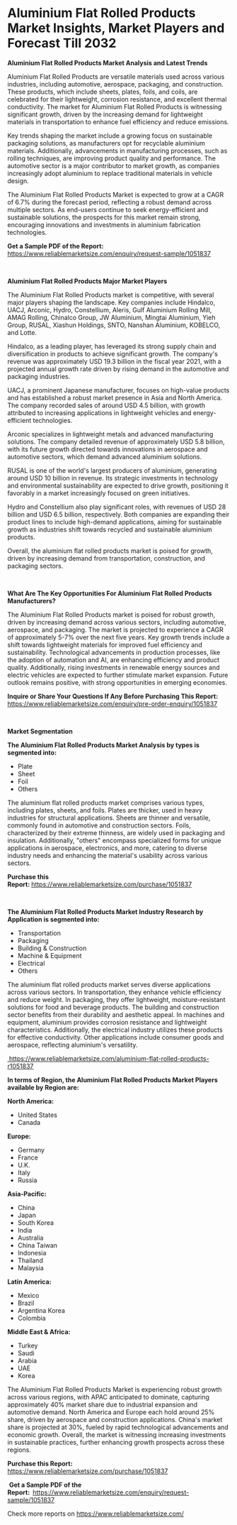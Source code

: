 <p><h1>Aluminium Flat Rolled Products Market Insights, Market Players and Forecast Till 2032</h1></p><p><strong>Aluminium Flat Rolled Products Market Analysis and Latest Trends</strong></p>
<p><p>Aluminium Flat Rolled Products are versatile materials used across various industries, including automotive, aerospace, packaging, and construction. These products, which include sheets, plates, foils, and coils, are celebrated for their lightweight, corrosion resistance, and excellent thermal conductivity. The market for Aluminium Flat Rolled Products is witnessing significant growth, driven by the increasing demand for lightweight materials in transportation to enhance fuel efficiency and reduce emissions.</p><p>Key trends shaping the market include a growing focus on sustainable packaging solutions, as manufacturers opt for recyclable aluminium materials. Additionally, advancements in manufacturing processes, such as rolling techniques, are improving product quality and performance. The automotive sector is a major contributor to market growth, as companies increasingly adopt aluminium to replace traditional materials in vehicle design. </p><p>The Aluminium Flat Rolled Products Market is expected to grow at a CAGR of 6.7% during the forecast period, reflecting a robust demand across multiple sectors. As end-users continue to seek energy-efficient and sustainable solutions, the prospects for this market remain strong, encouraging innovations and investments in aluminium fabrication technologies.</p></p>
<p><strong>Get a Sample PDF of the Report:&nbsp;</strong> <a href="https://www.reliablemarketsize.com/enquiry/request-sample/1051837?utm_campaign=3101&utm_medium=2&utm_source=Github&utm_content=ia&utm_term=31032025&utm_id=aluminium-flat-rolled-products">https://www.reliablemarketsize.com/enquiry/request-sample/1051837</a></p>
<p>&nbsp;</p>
<p><strong>Aluminium Flat Rolled Products Major Market Players</strong></p>
<p><p>The Aluminium Flat Rolled Products market is competitive, with several major players shaping the landscape. Key companies include Hindalco, UACJ, Arconic, Hydro, Constellium, Aleris, Gulf Aluminium Rolling Mill, AMAG Rolling, Chinalco Group, JW Aluminium, Mingtai Aluminium, Yieh Group, RUSAL, Xiashun Holdings, SNTO, Nanshan Aluminium, KOBELCO, and Lotte.</p><p>Hindalco, as a leading player, has leveraged its strong supply chain and diversification in products to achieve significant growth. The company's revenue was approximately USD 19.3 billion in the fiscal year 2021, with a projected annual growth rate driven by rising demand in the automotive and packaging industries.</p><p>UACJ, a prominent Japanese manufacturer, focuses on high-value products and has established a robust market presence in Asia and North America. The company recorded sales of around USD 4.5 billion, with growth attributed to increasing applications in lightweight vehicles and energy-efficient technologies.</p><p>Arconic specializes in lightweight metals and advanced manufacturing solutions. The company detailed revenue of approximately USD 5.8 billion, with its future growth directed towards innovations in aerospace and automotive sectors, which demand advanced aluminium solutions.</p><p>RUSAL is one of the world's largest producers of aluminium, generating around USD 10 billion in revenue. Its strategic investments in technology and environmental sustainability are expected to drive growth, positioning it favorably in a market increasingly focused on green initiatives.</p><p>Hydro and Constellium also play significant roles, with revenues of USD 28 billion and USD 6.5 billion, respectively. Both companies are expanding their product lines to include high-demand applications, aiming for sustainable growth as industries shift towards recycled and sustainable aluminium products.</p><p>Overall, the aluminium flat rolled products market is poised for growth, driven by increasing demand from transportation, construction, and packaging sectors.</p></p>
<p>&nbsp;</p>
<p><strong>What Are The Key Opportunities For Aluminium Flat Rolled Products Manufacturers?</strong></p>
<p><p>The Aluminium Flat Rolled Products market is poised for robust growth, driven by increasing demand across various sectors, including automotive, aerospace, and packaging. The market is projected to experience a CAGR of approximately 5-7% over the next five years. Key growth trends include a shift towards lightweight materials for improved fuel efficiency and sustainability. Technological advancements in production processes, like the adoption of automation and AI, are enhancing efficiency and product quality. Additionally, rising investments in renewable energy sources and electric vehicles are expected to further stimulate market expansion. Future outlook remains positive, with strong opportunities in emerging economies.</p></p>
<p><strong>Inquire or Share Your Questions If Any Before Purchasing This Report:</strong> <a href="https://www.reliablemarketsize.com/enquiry/pre-order-enquiry/1051837?utm_campaign=3101&utm_medium=2&utm_source=Github&utm_content=ia&utm_term=31032025&utm_id=aluminium-flat-rolled-products">https://www.reliablemarketsize.com/enquiry/pre-order-enquiry/1051837</a></p>
<p>&nbsp;</p>
<p><strong>Market Segmentation</strong></p>
<p><strong>The Aluminium Flat Rolled Products Market Analysis by types is segmented into:</strong></p>
<p><ul><li>Plate</li><li>Sheet</li><li>Foil</li><li>Others</li></ul></p>
<p><p>The aluminium flat rolled products market comprises various types, including plates, sheets, and foils. Plates are thicker, used in heavy industries for structural applications. Sheets are thinner and versatile, commonly found in automotive and construction sectors. Foils, characterized by their extreme thinness, are widely used in packaging and insulation. Additionally, "others" encompass specialized forms for unique applications in aerospace, electronics, and more, catering to diverse industry needs and enhancing the material's usability across various sectors.</p></p>
<p><strong>Purchase this Report:&nbsp;</strong><a href="https://www.reliablemarketsize.com/purchase/1051837?utm_campaign=3101&utm_medium=2&utm_source=Github&utm_content=ia&utm_term=31032025&utm_id=aluminium-flat-rolled-products">https://www.reliablemarketsize.com/purchase/1051837</a></p>
<p>&nbsp;</p>
<p><strong>The Aluminium Flat Rolled Products Market Industry Research by Application is segmented into:</strong></p>
<p><ul><li>Transportation</li><li>Packaging</li><li>Building & Construction</li><li>Machine & Equipment</li><li>Electrical</li><li>Others</li></ul></p>
<p><p>The aluminium flat rolled products market serves diverse applications across various sectors. In transportation, they enhance vehicle efficiency and reduce weight. In packaging, they offer lightweight, moisture-resistant solutions for food and beverage products. The building and construction sector benefits from their durability and aesthetic appeal. In machines and equipment, aluminium provides corrosion resistance and lightweight characteristics. Additionally, the electrical industry utilizes these products for effective conductivity. Other applications include consumer goods and aerospace, reflecting aluminium's versatility.</p></p>
<p><a href="https://www.reliablemarketsize.com/aluminium-flat-rolled-products-r1051837?utm_campaign=3101&utm_medium=2&utm_source=Github&utm_content=ia&utm_term=31032025&utm_id=aluminium-flat-rolled-products">&nbsp;https://www.reliablemarketsize.com/aluminium-flat-rolled-products-r1051837</a></p>
<p><strong>In terms of Region, the Aluminium Flat Rolled Products Market Players available by Region are:</strong></p>
<p>
    <p> <strong> North America: </strong>
        <ul>
            <li>United States</li>
            <li>Canada</li>
        </ul>
        </p> 
    <p> <strong> Europe: </strong>
        <ul>
            <li>Germany</li>
            <li>France</li>
            <li>U.K.</li>
            <li>Italy</li>
            <li>Russia</li>
        </ul>
        </p> 
    <p> <strong> Asia-Pacific: </strong>
        <ul>
            <li>China</li>
            <li>Japan</li>
            <li>South Korea</li>
            <li>India</li>
            <li>Australia</li>
            <li>China Taiwan</li>
            <li>Indonesia</li>
            <li>Thailand</li>
            <li>Malaysia</li>
        </ul>
        </p> 
    <p> <strong> Latin America: </strong>
        <ul>
            <li>Mexico</li>
            <li>Brazil</li>
            <li>Argentina Korea</li>
            <li>Colombia</li>
        </ul>
        </p> 
    <p> <strong> Middle East & Africa: </strong>
        <ul>
            <li>Turkey</li>
            <li>Saudi</li>
            <li>Arabia</li>
            <li>UAE</li>
            <li>Korea</li>
        </ul>
    </p>
    </p>
<p><p>The Aluminium Flat Rolled Products Market is experiencing robust growth across various regions, with APAC anticipated to dominate, capturing approximately 40% market share due to industrial expansion and automotive demand. North America and Europe each hold around 25% share, driven by aerospace and construction applications. China's market share is projected at 30%, fueled by rapid technological advancements and economic growth. Overall, the market is witnessing increasing investments in sustainable practices, further enhancing growth prospects across these regions.</p></p>
<p><strong>Purchase this Report: </strong><a href="https://www.reliablemarketsize.com/purchase/1051837?utm_campaign=3101&utm_medium=2&utm_source=Github&utm_content=ia&utm_term=31032025&utm_id=aluminium-flat-rolled-products">https://www.reliablemarketsize.com/purchase/1051837</a></p>
<p>&nbsp;<strong>Get a Sample PDF of the Report:&nbsp;&nbsp;</strong><a href="https://www.reliablemarketsize.com/enquiry/request-sample/1051837?utm_campaign=3101&utm_medium=2&utm_source=Github&utm_content=ia&utm_term=31032025&utm_id=aluminium-flat-rolled-products">https://www.reliablemarketsize.com/enquiry/request-sample/1051837</a></p>
<p><strong></strong></p>
<p>Check more reports on <a href="https://www.reliablemarketsize.com/?utm_campaign=3101&utm_medium=2&utm_source=Github&utm_content=ia&utm_term=31032025&utm_id=aluminium-flat-rolled-products">https://www.reliablemarketsize.com/</a></p>